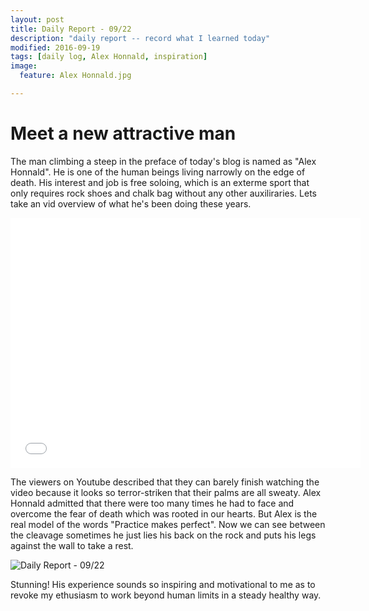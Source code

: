 ```yaml
---
layout: post
title: Daily Report - 09/22
description: "daily report -- record what I learned today"
modified: 2016-09-19
tags: [daily log, Alex Honnald, inspiration]
image:
  feature: Alex Honnald.jpg

---
```


# Meet a new attractive man
The man climbing a steep in the preface of today's blog is named as "Alex Honnald". He is one of the human beings living narrowly on the edge of death. His interest and job is free soloing, which is an exterme sport that only requires rock shoes and chalk bag without any other auxiliraries.
Lets take an vid overview of what he's been doing these years.

<iframe width="560" height="400" src="//www.youtube.com/embed/leCAy1v1fnI" frameborder="0"></iframe>

The viewers on Youtube described that they can barely finish watching the video because it looks so terror-striken that their palms are all sweaty. Alex Honnald admitted that there were too many times he had to face and overcome the fear of death which was rooted in our hearts.
But Alex is the real model of the words "Practice makes perfect". Now we can see between the cleavage sometimes he just lies his back on the rock and puts his legs against the wall to take a rest. 
	
<img src="{{site.url}}/images/alex-honnald-lying-against-the-wall.png" alt="Daily Report - 09/22">

Stunning! His experience sounds so inspiring and motivational to me as to revoke my ethusiasm to work beyond human limits in a steady healthy way. 